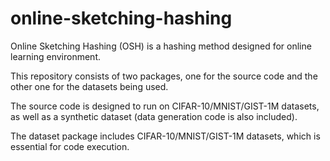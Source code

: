 online-sketching-hashing
========================

Online Sketching Hashing (OSH) is a hashing method designed for online learning environment.

This repository consists of two packages, one for the source code and the other one for the datasets being used.

The source code is designed to run on CIFAR-10/MNIST/GIST-1M datasets, as well as a synthetic dataset (data generation code is also included).

The dataset package includes CIFAR-10/MNIST/GIST-1M datasets, which is essential for code execution.
